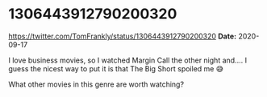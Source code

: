 # 1306443912790200320
https://twitter.com/TomFrankly/status/1306443912790200320
**Date:** 2020-09-17

I love business movies, so I watched Margin Call the other night and.... I guess the nicest way to put it is that The Big Short spoiled me 😅

What other movies in this genre are worth watching?
